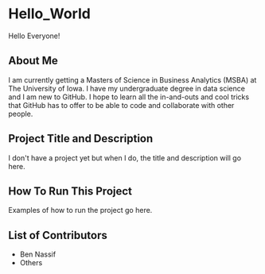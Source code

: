 # Hello_World

Hello Everyone!

## About Me
I am currently getting a Masters of Science in Business Analytics (MSBA) at The University of Iowa.
I have my undergraduate degree in data science and I am new to GitHub.
I hope to learn all the in-and-outs and cool tricks that GitHub has to offer to be able to code
and collaborate with other people. 

## Project Title and Description
I don't have a project yet but when I do, the title and description will go here.  

## How To Run This Project
Examples of how to run the project go here. 

## List of Contributors
- Ben Nassif
- Others

